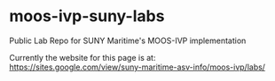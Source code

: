 # moos-ivp-suny-labs
Public Lab Repo for SUNY Maritime's MOOS-IVP implementation


Currently the website for this page is at: https://sites.google.com/view/suny-maritime-asv-info/moos-ivp/labs/
